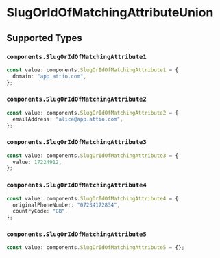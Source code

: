 # SlugOrIdOfMatchingAttributeUnion


## Supported Types

### `components.SlugOrIdOfMatchingAttribute1`

```typescript
const value: components.SlugOrIdOfMatchingAttribute1 = {
  domain: "app.attio.com",
};
```

### `components.SlugOrIdOfMatchingAttribute2`

```typescript
const value: components.SlugOrIdOfMatchingAttribute2 = {
  emailAddress: "alice@app.attio.com",
};
```

### `components.SlugOrIdOfMatchingAttribute3`

```typescript
const value: components.SlugOrIdOfMatchingAttribute3 = {
  value: 17224912,
};
```

### `components.SlugOrIdOfMatchingAttribute4`

```typescript
const value: components.SlugOrIdOfMatchingAttribute4 = {
  originalPhoneNumber: "07234172834",
  countryCode: "GB",
};
```

### `components.SlugOrIdOfMatchingAttribute5`

```typescript
const value: components.SlugOrIdOfMatchingAttribute5 = {};
```

